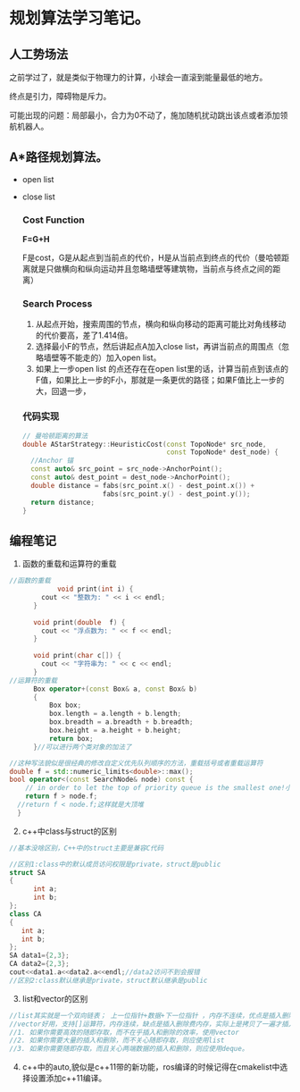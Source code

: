 # 规划算法学习笔记。

## 人工势场法

之前学过了，就是类似于物理力的计算，小球会一直滚到能量最低的地方。

终点是引力，障碍物是斥力。

可能出现的问题：局部最小，合力为0不动了，施加随机扰动跳出该点或者添加领航机器人。     

## A*路径规划算法。      

- open list

- close list        

  ### Cost Function ###      

  **F=G+H**

  F是cost，G是从起点到当前点的代价，H是从当前点到终点的代价（曼哈顿距离就是只做横向和纵向运动并且忽略墙壁等建筑物，当前点与终点之间的距离）

  ### Search Process ### 

  1. 从起点开始，搜索周围的节点，横向和纵向移动的距离可能比对角线移动的代价要高，差了1.414倍。
  2. 选择最小F的节点，然后讲起点A加入close list，再讲当前点的周围点（忽略墙壁等不能走的）加入open list。
  3. 如果上一步open list 的点还存在在open list里的话，计算当前点到该点的F值，如果比上一步的F小，那就是一条更优的路径；如果F值比上一步的大，回退一步，

  ### 代码实现

  ```c++
  // 曼哈顿距离的算法
  double AStarStrategy::HeuristicCost(const TopoNode* src_node,
                                      const TopoNode* dest_node) {
    //Anchor 锚
    const auto& src_point = src_node->AnchorPoint();
    const auto& dest_point = dest_node->AnchorPoint();
    double distance = fabs(src_point.x() - dest_point.x()) +
                      fabs(src_point.y() - dest_point.y());
    return distance;
  }
  ```
  
  
  
  

## 编程笔记 ##

1. 函数的重载和运算符的重载

``` c++
//函数的重载		
			void print(int i) {
        cout << "整数为: " << i << endl;
      }
 
      void print(double  f) {
        cout << "浮点数为: " << f << endl;
      }
 
      void print(char c[]) {
        cout << "字符串为: " << c << endl;
      }
//运算符的重载
      Box operator+(const Box& a, const Box& b)
      {
          Box box;
          box.length = a.length + b.length;
          box.breadth = a.breadth + b.breadth;
          box.height = a.height + b.height;
          return box;
      }//可以进行两个类对象的加法了

//这种写法貌似是很经典的修改自定义优先队列顺序的方法，重载括号或者重载运算符
double f = std::numeric_limits<double>::max();
bool operator<(const SearchNode& node) const {
    // in order to let the top of priority queue is the smallest one!小顶堆
    return f > node.f;
  //return f < node.f;这样就是大顶堆
  }
```

2. c++中class与struct的区别

```c++
//基本没啥区别，C++中的struct主要是兼容C代码

//区别1:class中的默认成员访问权限是private，struct是public
struct SA
{
      int a;
      int b;
};
class CA
{
   int a;
   int b;
};
SA data1={2,3};
CA data2={2,3};
cout<<data1.a<<data2.a<<endl;//data2访问不到会报错
//区别2:class默认继承是private，struct默认继承是public
```

3. list和vector的区别                          	    

```c++
//list其实就是一个双向链表； 上一位指针+数据+下一位指针 ，内存不连续，优点是插入删除很方便，缺点是不支持[]运算符
//vector好用，支持[]运算符，内存连续，缺点是插入删除费内存，实际上是拷贝了一遍才插入的。
//1. 如果你需要高效的随即存取，而不在乎插入和删除的效率，使用vector
//2. 如果你需要大量的插入和删除，而不关心随即存取，则应使用list
//3. 如果你需要随即存取，而且关心两端数据的插入和删除，则应使用deque。
```

4. c++中的auto,貌似是c++11带的新功能，ros编译的时候记得在cmakelist中选择设置添加c++11编译。